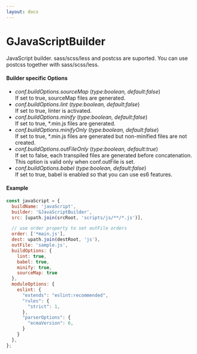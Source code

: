 ```yaml
---
layout: docs
---
```


# GJavaScriptBuilder
JavaScript builder. sass/scss/less and postcss are suported. You can use postcss together with sass/scss/less.

#### Builder specific Options
  - *conf.buildOptions.sourceMap* (<i>type:boolean, default:false</i>)<br>
    If set to true, sourceMap files are generated.
  - *conf.buildOptions.lint* (<i>type:boolean, default:false</i>)<br>
    If set to true, linter is activated.
  - *conf.buildOptions.minify* (<i>type:boolean, default:false</i>)<br>
    If set to true, *.min.js files are generated.
  - *conf.buildOptions.minifyOnly* (<i>type:boolean, default:false</i>)<br>
    If set to true, *.min.js files are generated but non-minified files are not created.
  - *conf.buildOptions.outFileOnly* (<i>type:boolean, default:*true*</i>)<br>
    If set to false, each transpiled files are generated before concatenation.<br>
    This option is valid only when conf.outFile is set.
  - *conf.buildOptions.babel* (<i>type:boolean, default:false</i>)<br>
    If set to true, babel is enabled so that you can use es6 features.

#### Example
```javascript
const javaScript = {
  buildName: 'javaScript',
  builder: 'GJavaScriptBuilder',
  src: [upath.join(srcRoot, 'scripts/js/**/*.js')],

  // use order property to set outFile orders
  order: ['*main.js'],
  dest: upath.join(destRoot, 'js'),
  outFile: 'sample.js',
  buildOptions: {
    lint: true,
    babel: true,
    minify: true,
    sourceMap: true
  },
  moduleOptions: {
    eslint: {
      "extends": "eslint:recommended",
      "rules": {
        "strict": 1,
      },
      "parserOptions": {
        "ecmaVersion": 6,
      }
    }
  },
};
```
